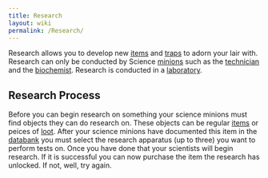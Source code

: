 ```yaml
---
title: Research
layout: wiki
permalink: /Research/
---
```


Research allows you to develop new [items](/items "wikilink") and
[traps](/traps "wikilink") to adorn your lair with. Research can only be
conducted by Science [minions](/minions "wikilink") such as the
[technician](/technician "wikilink") and the
[biochemist](/biochemist "wikilink"). Research is conducted in a
[laboratory](/laboratory "wikilink").

Research Process
----------------

Before you can begin research on something your science minions must
find objects they can do research on. These objects can be regular
[items](/items "wikilink") or peices of [loot](/loot "wikilink"). After
your science minions have documented this item in the
[databank](/databank "wikilink") you must select the research apparatus
(up to three) you want to perform tests on. Once you have done that your
scientists will begin research. If it is successful you can now purchase
the item the research has unlocked. If not, well, try again.